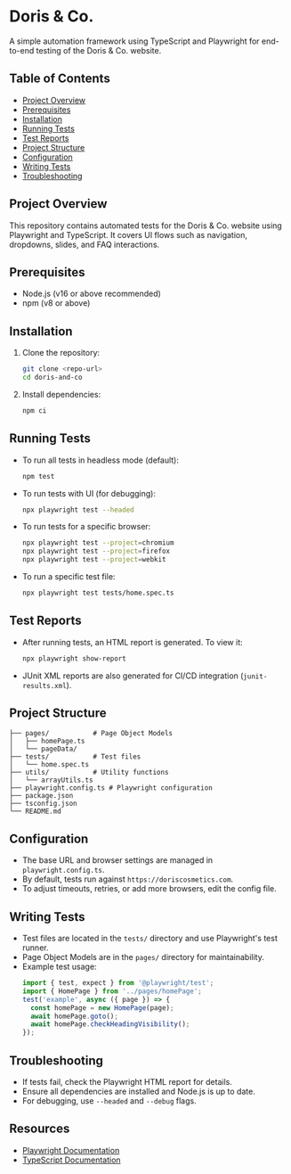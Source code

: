 # Doris & Co.

A simple automation framework using TypeScript and Playwright for end-to-end testing of the Doris & Co. website.

## Table of Contents
- [Project Overview](#project-overview)
- [Prerequisites](#prerequisites)
- [Installation](#installation)
- [Running Tests](#running-tests)
- [Test Reports](#test-reports)
- [Project Structure](#project-structure)
- [Configuration](#configuration)
- [Writing Tests](#writing-tests)
- [Troubleshooting](#troubleshooting)

## Project Overview
This repository contains automated tests for the Doris & Co. website using Playwright and TypeScript. It covers UI flows such as navigation, dropdowns, slides, and FAQ interactions.

## Prerequisites
- Node.js (v16 or above recommended)
- npm (v8 or above)

## Installation
1. Clone the repository:
    ```bash
    git clone <repo-url>
    cd doris-and-co
    ```
2. Install dependencies:
    ```bash
    npm ci
    ```

## Running Tests
- To run all tests in headless mode (default):
    ```bash
    npm test
    ```
- To run tests with UI (for debugging):
    ```bash
    npx playwright test --headed
    ```
- To run tests for a specific browser:
    ```bash
    npx playwright test --project=chromium
    npx playwright test --project=firefox
    npx playwright test --project=webkit
    ```
- To run a specific test file:
    ```bash
    npx playwright test tests/home.spec.ts
    ```

## Test Reports
- After running tests, an HTML report is generated. To view it:
    ```bash
    npx playwright show-report
    ```
- JUnit XML reports are also generated for CI/CD integration (`junit-results.xml`).

## Project Structure
```
├── pages/           # Page Object Models
│   ├── homePage.ts
│   └── pageData/
├── tests/           # Test files
│   └── home.spec.ts
├── utils/           # Utility functions
│   └── arrayUtils.ts
├── playwright.config.ts # Playwright configuration
├── package.json
├── tsconfig.json
└── README.md
```

## Configuration
- The base URL and browser settings are managed in `playwright.config.ts`.
- By default, tests run against `https://doriscosmetics.com`.
- To adjust timeouts, retries, or add more browsers, edit the config file.

## Writing Tests
- Test files are located in the `tests/` directory and use Playwright's test runner.
- Page Object Models are in the `pages/` directory for maintainability.
- Example test usage:
    ```typescript
    import { test, expect } from '@playwright/test';
    import { HomePage } from '../pages/homePage';
    test('example', async ({ page }) => {
      const homePage = new HomePage(page);
      await homePage.goto();
      await homePage.checkHeadingVisibility();
    });
    ```

## Troubleshooting
- If tests fail, check the Playwright HTML report for details.
- Ensure all dependencies are installed and Node.js is up to date.
- For debugging, use `--headed` and `--debug` flags.

## Resources
- [Playwright Documentation](https://playwright.dev/docs/intro)
- [TypeScript Documentation](https://www.typescriptlang.org/docs/)
